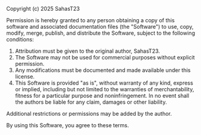 Copyright (c) 2025 SahasT23

Permission is hereby granted to any person obtaining a copy of this software and associated documentation files (the "Software") to use, copy, modify, merge, publish, and distribute the Software, subject to the following conditions:

1. Attribution must be given to the original author, SahasT23.
2. The Software may not be used for commercial purposes without explicit permission.
3. Any modifications must be documented and made available under this license.
4. This Software is provided "as is", without warranty of any kind, express or implied, including but not limited to the warranties of merchantability, fitness for a particular purpose and noninfringement. In no event shall the authors be liable for any claim, damages or other liability.

Additional restrictions or permissions may be added by the author.

By using this Software, you agree to these terms.